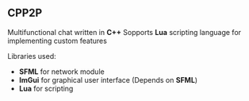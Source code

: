 ## CPP2P

Multifunctional chat written in **C++**
Sopports **Lua** scripting language for implementing custom features

Libraries used:
- **SFML**  for network module
- **ImGui** for graphical user interface (Depends on **SFML**)
- **Lua** for scripting
